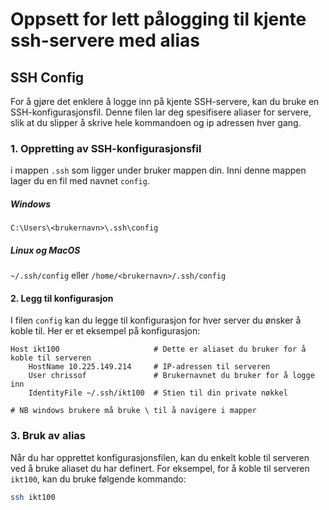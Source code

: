 # Oppsett for lett pålogging til kjente ssh-servere med alias

## SSH Config
For å gjøre det enklere å logge inn på kjente SSH-servere, kan du bruke en SSH-konfigurasjonsfil. Denne filen lar deg spesifisere aliaser for servere, slik at du slipper å skrive hele kommandoen og ip adressen hver gang.

### 1. Oppretting av SSH-konfigurasjonsfil
i mappen ``.ssh`` som ligger under bruker mappen din. Inni denne mappen lager du en fil med navnet `config`.
##### __Windows__
``C:\Users\<brukernavn>\.ssh\config``
##### __Linux__ og __MacOS__
``~/.ssh/config`` eller ``/home/<brukernavn>/.ssh/config``

#### 2. Legg til konfigurasjon
I filen `config` kan du legge til konfigurasjon for hver server du ønsker
å koble til. Her er et eksempel på konfigurasjon:

```
Host ikt100                     # Dette er aliaset du bruker for å koble til serveren
    HostName 10.225.149.214     # IP-adressen til serveren
    User chrissof               # Brukernavnet du bruker for å logge inn
    IdentityFile ~/.ssh/ikt100  # Stien til din private nøkkel 
    
# NB windows brukere må bruke \ til å navigere i mapper
```

### 3. Bruk av alias
Når du har opprettet konfigurasjonsfilen, kan du enkelt koble til
serveren ved å bruke aliaset du har definert. For eksempel, for å koble til serveren `ikt100`, kan du bruke følgende kommando:

```bash
ssh ikt100
```
